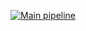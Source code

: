 [![Main pipeline](https://github.com/AlexandreInsua/shooting/actions/workflows/pipeline.yml/badge.svg)](https://github.com/AlexandreInsua/shooting/actions/workflows/pipeline.yml)
